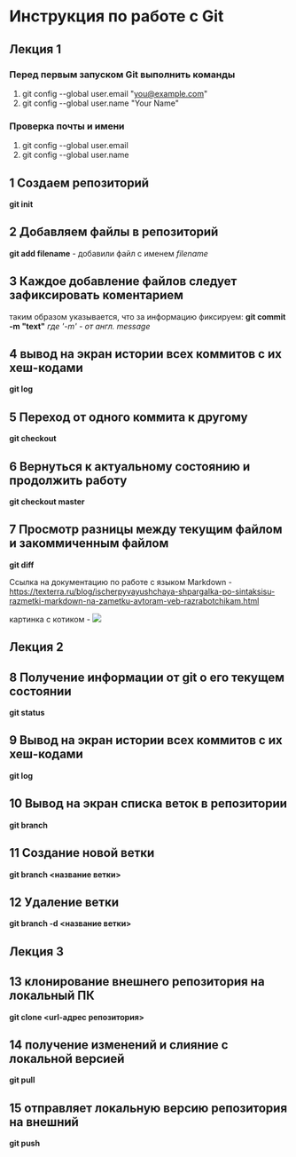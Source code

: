# Инструкция по работе с Git #
## Лекция 1
### Перед первым запуском Git выполнить команды ###
1. git config --global user.email "you@example.com"
2. git config --global user.name "Your Name"

### Проверка почты и имени ###
1. git config --global user.email
2. git config --global user.name

## 1 Создаем репозиторий 
**git init**
## 2 Добавляем файлы в репозиторий
**git add filename** - добавили файл с именем *filename*
## 3 Каждое добавление файлов следует зафиксировать коментарием
таким образом указывается, что за информацию фиксируем: **git commit -m "text"**
*где '-m' - от англ. message*
## 4 вывод на экран истории всех коммитов с их хеш-кодами
**git log**
## 5 Переход от одного коммита к другому
**git checkout**
## 6 Вернуться к актуальному состоянию и продолжить работу
**git checkout master**
## 7 Просмотр разницы между текущим файлом и закоммиченным файлом
**git diff**

Ссылка на документацию по работе с языком Markdown - <https://texterra.ru/blog/ischerpyvayushchaya-shpargalka-po-sintaksisu-razmetki-markdown-na-zametku-avtoram-veb-razrabotchikam.html>

картинка с котиком - ![](/home/admin1/Dev22/test_git1/cat04.jpg)

## Лекция 2
## 8 Получение информации от git о его текущем состоянии
**git status**
## 9 Вывод на экран истории всех коммитов с их хеш-кодами
**git log**
## 10 Вывод на экран списка веток в репозитории
**git branch**
## 11 Создание новой ветки
**git branch <название ветки>**
## 12 Удаление ветки
**git branch -d <название ветки>**

## Лекция 3
## 13 клонирование внешнего репозитория на  локальный ПК
**git clone <url-адрес репозитория>**
## 14 получение изменений и слияние с локальной версией
**git pull**
## 15 отправляет локальную версию репозитория на внешний
**git push**